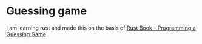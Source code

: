# Guessing game

I am learning rust and made this on the basis of [Rust Book - Programming a Guessing Game](https://doc.rust-lang.org/book/ch02-00-guessing-game-tutorial.html)
